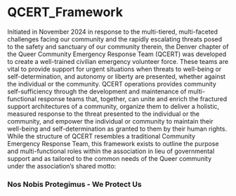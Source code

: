 # QCERT_Framework

Initiated in November 2024 in response to the multi-tiered, multi-faceted challenges facing our community and the rapidly escalating threats posed to the safety and sanctuary of our community therein, the Denver chapter of the Queer Community Emergency Response Team (QCERT) was developed to create a well-trained civilian emergency volunteer force. These teams are vital to provide support for urgent situations when threats to well-being or self-determination, and autonomy or liberty are presented, whether against the individual or the community. QCERT operations provides community self-sufficiency through the development and maintenance of multi-functional response teams that, together, can unite and enrich the fractured support architectures of a community, organize them to deliver a holistic, measured response to the threat presented to the individual or the community, and empower the individual or community to maintain their well-being and self-determination as granted to them by their human rights. While the structure of QCERT resembles a traditional Community Emergency Response Team, this framework exists to outline the purpose and multi-functional roles within the association in lieu of governmental support and as tailored to the common needs of the Queer community under the association’s shared motto: 

### Nos Nobis Protegimus - We Protect Us
